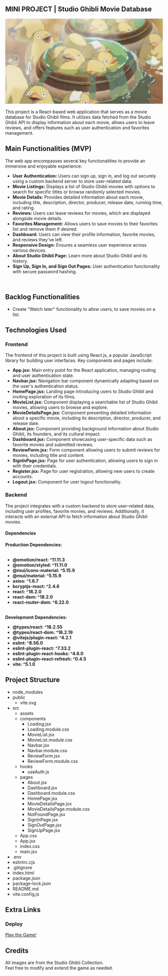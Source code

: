## MINI PROJECT | Studio Ghibli Movie Database

![Game Logo](src/assets/chihiro015.jpeg)


This project is a React-based web application that serves as a movie database for Studio Ghibli films. It utilizes data fetched from the Studio Ghibli API to display information about each movie, allows users to leave reviews, and offers features such as user authentication and favorites management.


## Main Functionalities (MVP)

The web app encompasses several key functionalities to provide an immersive and enjoyable experience:

- **User Authentication:** Users can sign up, sign in, and log out securely using a custom backend server to store user-related data.
- **Movie Listings:** Displays a list of Studio Ghibli movies with options to search for specific titles or browse randomly selected movies.
- **Movie Details:** Provides detailed information about each movie, including title, description, director, producer, release date, running time, and rating.
- **Reviews:** Users can leave reviews for movies, which are displayed alongside movie details.
- **Favorites Management:** Allows users to save movies to their favorites list and remove them if desired.
- **Dashboard:** Users can view their profile information, favorite movies, and reviews they've left.
- **Responsive Design:** Ensures a seamless user experience across various devices.
- **About Studio Ghibli Page:** Learn more about Studio Ghibli and its history.
- **Sign Up, Sign In, and Sign Out Pages:** User authentication functionality with secure password hashing.

<br>

## Backlog Functionalities

- Create "Watch later" functionality to allow users, to save movies on a list.

## Technologies Used

<h3>Frontend</h3>
The frontend of this project is built using React.js, a popular JavaScript library for building user interfaces. Key components and pages include:

- **App.jsx:** Main entry point for the React application, managing routing and user authentication state.
- **Navbar.jsx:** Navigation bar component dynamically adapting based on the user's authentication status.
- **HomePage.jsx:** Landing page introducing users to Studio Ghibli and inviting exploration of its films.
- **MovieList.jsx:** Component displaying a searchable list of Studio Ghibli movies, allowing users to browse and explore.
- **MovieDetailsPage.jsx:** Component presenting detailed information about a specific movie, including its description, director, producer, and release date.
- **About.jsx:** Component providing background information about Studio Ghibli, its founders, and its cultural impact.
- **Dashboard.jsx:** Component showcasing user-specific data such as favorite movies and submitted reviews.
- **ReviewForm.jsx:** Form component allowing users to submit reviews for movies, including title and content.
- **SignInPage.jsx:** Page for user authentication, allowing users to sign in with their credentials.
- **Register.jsx:** Page for user registration, allowing new users to create accounts.
- **Logout.jsx:** Component for user logout functionality.

<h3>Backend</h3>
The project integrates with a custom backend to store user-related data, including user profiles, favorite movies, and reviews. Additionally, it interacts with an external API to fetch information about Studio Ghibli movies.

<h4>Dependencies<h4>
Production Dependencies: <br><br>

- @emotion/react: ^11.11.3
- @emotion/styled: ^11.11.0
- @mui/icons-material: ^5.15.9
- @mui/material: ^5.15.9
- axios: ^1.6.7
- bcryptjs-react: ^2.4.6
- react: ^18.2.0
- react-dom: ^18.2.0
- react-router-dom: ^6.22.0 <br><br>

Development Dependencies: <br>

- @types/react: ^18.2.55
- @types/react-dom: ^18.2.19
- @vitejs/plugin-react: ^4.2.1
- eslint: ^8.56.0
- eslint-plugin-react: ^7.33.2
- eslint-plugin-react-hooks: ^4.6.0
- eslint-plugin-react-refresh: ^0.4.5
- vite: ^5.1.0

## Project Structure

- node_modules
- public
  - vite.svg
- src
  - assets
  - components
    - Loading.jsx
    - Loading.module.css
    - MovieList.jsx
    - MovieList.module.css
    - Navbar.jsx
    - Navbar.module.css
    - ReviewForm.jsx
    - ReviewForm.module.css
  - hooks
    - useAuth.js
  - pages
    - About.jsx
    - Dashboard.jsx
    - Dashboard.module.css
    - HomePage.jsx
    - MovieDetailsPage.jsx
    - MovieDetailsPage.module.css
    - NotFoundPage.jsx
    - SignInPage.jsx
    - SignOutPage.jsx
    - SignUpPage.jsx
  - App.css
  - App.jsx
  - index.css
  - main.jsx
- .env
- eslintrc.cjs
- .gitignore
- index.html
- package.json
- package-lock.json
- README.md
- vite.config.js


## Extra Links

<h3>Deploy</h3>
<a href="https://dcilingir2801.github.io/one-piece-mini-game/">Play the Game!</a>

## Credits

All images are from the Studio Ghibli Collection. <br>
Feel free to modify and extend the game as needed. <br>

